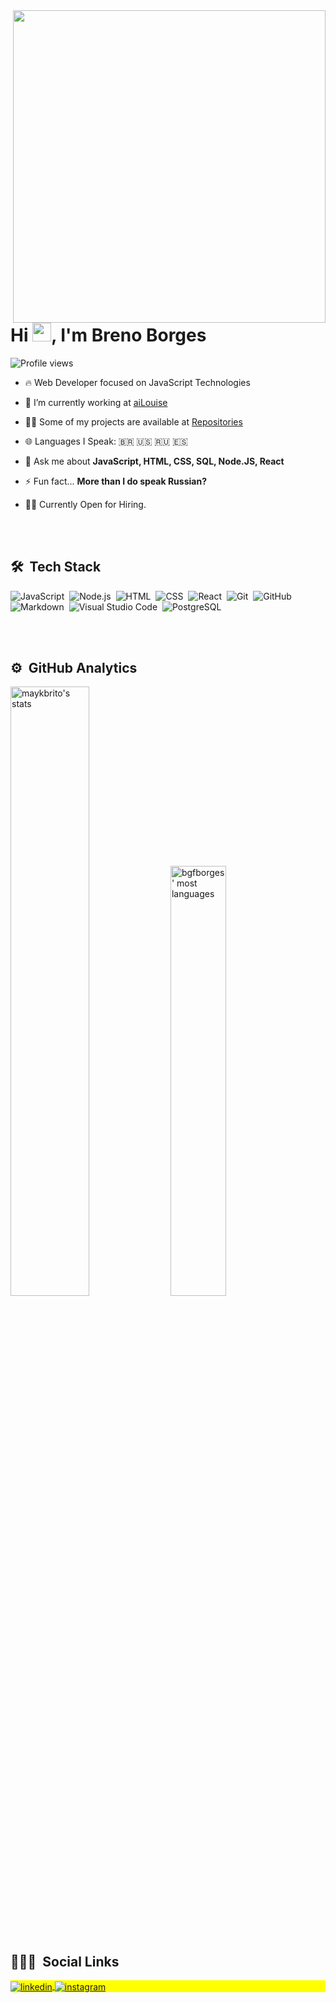 <img align="right" height="500em" src="https://raw.githubusercontent.com/gist/bgfborges/b02918436c83505a13fb9ce41b8f64e2/raw/86fe8a871ce07df058f03cd65e9586c4dc88b62d/githubcard.svg"/>
<h1 align="left">Hi <img src="https://raw.githubusercontent.com/kaueMarques/kaueMarques/master/hi.gif" width="30px">, I'm Breno Borges</h1>
<p align="left"> <img src="https://komarev.com/ghpvc/?username=bgfborges&color=yellow" alt="Profile views" /> </p>

- 🔥 Web Developer focused on JavaScript Technologies

- 🔭 I’m currently working at [aiLouise](https://ailouise.com)

- 👨‍💻 Some of my projects are available at [Repositories](https://github.com/bgfborges?tab=repositories)

- 🌐 Languages I Speak: 🇧🇷 🇺🇸 🇷🇺 🇪🇸

- 💬 Ask me about **JavaScript, HTML, CSS, SQL, Node.JS, React**

- ⚡ Fun fact... **More than I do speak Russian?**

- 🧑‍💼 Currently Open for Hiring.

<br><br>

## 🛠 &nbsp;Tech Stack

![JavaScript](https://img.shields.io/badge/-JavaScript-05122A?style=flat&logo=javascript)&nbsp;
![Node.js](https://img.shields.io/badge/-Node.js-05122A?style=flat&logo=node.js)&nbsp;
![HTML](https://img.shields.io/badge/-HTML-05122A?style=flat&logo=HTML5)&nbsp;
![CSS](https://img.shields.io/badge/-CSS-05122A?style=flat&logo=CSS3&logoColor=1572B6)&nbsp;
![React](https://img.shields.io/badge/-React-05122A?style=flat&logo=react)&nbsp;
![Git](https://img.shields.io/badge/-Git-05122A?style=flat&logo=git)&nbsp;
![GitHub](https://img.shields.io/badge/-GitHub-05122A?style=flat&logo=github)&nbsp;
![Markdown](https://img.shields.io/badge/-Markdown-05122A?style=flat&logo=markdown)&nbsp;
![Visual Studio Code](https://img.shields.io/badge/-Visual%20Studio%20Code-05122A?style=flat&logo=visual-studio-code&logoColor=007ACC)&nbsp;
![PostgreSQL](https://img.shields.io/badge/-PostgreSQL-05122A?style=flat&logo=postgresql)&nbsp;

<br><br>

## ⚙️ &nbsp;GitHub Analytics

<p align="left">
<img width="50%" src="https://github-readme-stats.vercel.app/api?username=bgfborges&show_icons=true&theme=vision-friendly-dark" alt="maykbrito's stats"/>
<img width="42%" src="https://github-readme-stats.vercel.app/api/top-langs/?username=bgfborges&layout=compact&theme=vision-friendly-dark" alt="bgfborges' most languages"/>
</p>

<br><br>

## 👨🏽‍🦲 &nbsp;Social Links

<p align="left" style="background:yellow">
<a href="https://linkedin.com/in/bgfborges" target="_blank">
  <img align="center" src="https://img.shields.io/badge/-bgfborges-05122A?style=flat&logo=linkedin" alt="linkedin"/>
</a>
<a href="https://instagram.com/bgfborges" target="_blank">
 <img align="center" src="https://img.shields.io/badge/-bgfborges-05122A?style=flat&logo=instagram" alt="instagram"/>
</a>
</p>

<!--
**maykbrito/maykbrito** is a ✨ _special_ ✨ repository because its `README.md` (this file) appears on your GitHub profile.

Here are some ideas to get you started:

- 🔭 I’m currently working on ...
- 🌱 I’m currently learning ...
- 👯 I’m looking to collaborate on ...
- 🤔 I’m looking for help with ...
- 💬 Ask me about ...
- 📫 How to reach me: ...
- 😄 Pronouns: ...
- ⚡ Fun fact: ...
-->

